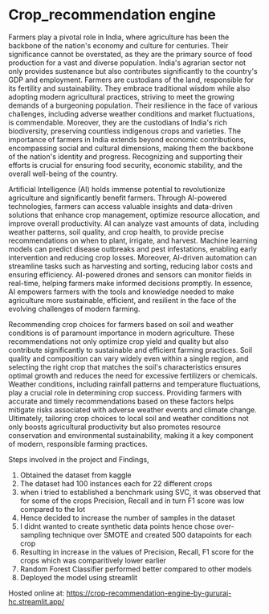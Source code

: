 # Crop_recommendation engine

 Farmers play a pivotal role in India, where agriculture has been the backbone of the nation's economy and culture for centuries. Their significance cannot be overstated, as they are the primary source of food production for a vast and diverse population. India's agrarian sector not only provides sustenance but also contributes significantly to the country's GDP and employment. Farmers are custodians of the land, responsible for its fertility and sustainability. They embrace traditional wisdom while also adopting modern agricultural practices, striving to meet the growing demands of a burgeoning population. Their resilience in the face of various challenges, including adverse weather conditions and market fluctuations, is commendable. Moreover, they are the custodians of India's rich biodiversity, preserving countless indigenous crops and varieties. The importance of farmers in India extends beyond economic contributions, encompassing social and cultural dimensions, making them the backbone of the nation's identity and progress. Recognizing and supporting their efforts is crucial for ensuring food security, economic stability, and the overall well-being of the country.
 
Artificial Intelligence (AI) holds immense potential to revolutionize agriculture and significantly benefit farmers. Through AI-powered technologies, farmers can access valuable insights and data-driven solutions that enhance crop management, optimize resource allocation, and improve overall productivity. AI can analyze vast amounts of data, including weather patterns, soil quality, and crop health, to provide precise recommendations on when to plant, irrigate, and harvest. Machine learning models can predict disease outbreaks and pest infestations, enabling early intervention and reducing crop losses. Moreover, AI-driven automation can streamline tasks such as harvesting and sorting, reducing labor costs and ensuring efficiency. AI-powered drones and sensors can monitor fields in real-time, helping farmers make informed decisions promptly. In essence, AI empowers farmers with the tools and knowledge needed to make agriculture more sustainable, efficient, and resilient in the face of the evolving challenges of modern farming.

Recommending crop choices for farmers based on soil and weather conditions is of paramount importance in modern agriculture. These recommendations not only optimize crop yield and quality but also contribute significantly to sustainable and efficient farming practices. Soil quality and composition can vary widely even within a single region, and selecting the right crop that matches the soil's characteristics ensures optimal growth and reduces the need for excessive fertilizers or chemicals. Weather conditions, including rainfall patterns and temperature fluctuations, play a crucial role in determining crop success. Providing farmers with accurate and timely recommendations based on these factors helps mitigate risks associated with adverse weather events and climate change. Ultimately, tailoring crop choices to local soil and weather conditions not only boosts agricultural productivity but also promotes resource conservation and environmental sustainability, making it a key component of modern, responsible farming practices. 

Steps involved in the project and Findings,

1. Obtained the dataset from kaggle
2. The dataset had 100 instances each for 22 different crops
3. when i tried to established a benchmark using SVC, it was observed that for some of the crops Precision, Recall and in turn F1 score was low compared to the lot
4. Hence decided to increase the number of samples in the dataset
5. I didnt wanted to create synthetic data points hence chose over-sampling technique over SMOTE and created 500 datapoints for each crop
6. Resulting in increase in the values of Precision, Recall, F1 score for the crops which was comparitively lower earlier
7. Random Forest Classifier performed better compared to other models
8. Deployed the model using streamlit

Hosted online at: https://crop-recommendation-engine-by-gururaj-hc.streamlit.app/
